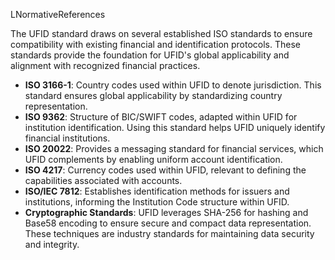 LNormativeReferences

The UFID standard draws on several established ISO standards to ensure compatibility with existing financial and identification protocols. These standards provide the foundation for UFID's global applicability and alignment with recognized financial practices.

- **ISO 3166-1**: Country codes used within UFID to denote jurisdiction. This standard ensures global applicability by standardizing country representation.
- **ISO 9362**: Structure of BIC/SWIFT codes, adapted within UFID for institution identification. Using this standard helps UFID uniquely identify financial institutions.
- **ISO 20022**: Provides a messaging standard for financial services, which UFID complements by enabling uniform account identification.
- **ISO 4217**: Currency codes used within UFID, relevant to defining the capabilities associated with accounts.
- **ISO/IEC 7812**: Establishes identification methods for issuers and institutions, informing the Institution Code structure within UFID.
- **Cryptographic Standards**: UFID leverages SHA-256 for hashing and Base58 encoding to ensure secure and compact data representation. These techniques are industry standards for maintaining data security and integrity.
